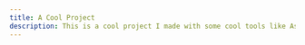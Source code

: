 ```yaml
---
title: A Cool Project
description: This is a cool project I made with some cool tools like Astro.
---
```

